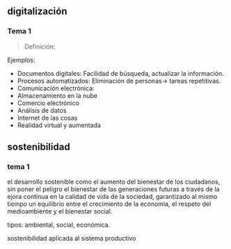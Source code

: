 ## digitalización
### Tema 1 

> Definición: 

Ejemplos:
- Documentos digitales: Facilidad de búsqueda, actualizar la información.
- Procesos automatizados: Eliminación de personas-> tareas repetitivas.
- Comunicación electrónica:  
- Almacenamiento en la nube
- Comercio electrónico 
- Análisis de datos 
- Internet de las cosas 
- Realidad virtual y aumentada
## sostenibilidad

### tema 1

el desarrollo sostenible como el aumento del bienestar de los ciudadanos, sin poner el peligro el bienestar de las generaciones futuras a través de la ejora continua en la calidad de  vida de la sociedad, garantizado al mismo tiempo un equilibrio entre el crecimiento de la economia, el respeto del medioambiente y el bienestar social.

tipos: ambiental, social, económica.

sostenibilidad aplicada al sistema productivo